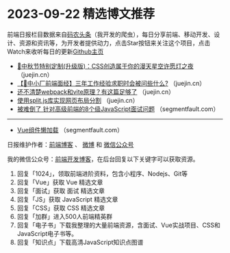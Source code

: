 # 2023-09-22 精选博文推荐

前端日报栏目数据来自[码农头条](http://toutiao.qdkfweb.cn/)（我开发的爬虫），每日分享前端、移动开发、设计、资源和资讯等，为开发者提供动力，点击Star按钮来关注这个项目，点击Watch来收听每日的更新[Github主页](https://github.com/kujian/frontendDaily)
* [🏮中秋节特别定制(升级版)：CSS创造属于你的漫天星空许愿灯之夜](https://juejin.cn/post/7278123169259487289) （juejin.cn）
* [【🐰中小厂前端面经】三年工作经验求职时会被问些什么?](https://juejin.cn/post/7266721485811925033) （juejin.cn）
* [还不清楚webpack和vite原理？有这篇足够了](https://juejin.cn/post/7267791228872671247) （juejin.cn）
* [使用split.js库实现网页布局分割](https://juejin.cn/post/7280741167275245627) （juejin.cn）
* [被难倒了 针对高级前端的8个级JavaScript面试问题](https://segmentfault.com/a/1190000044223757) （segmentfault.com）

***
* [Vue组件懒加载](https://segmentfault.com/a/1190000044239102) （segmentfault.com）

日报维护作者：[前端博客](https://qdkfweb.cn/) 、 [微博](http://weibo.com/kujian) 和 [微信公众号](https://open.weixin.qq.com/qr/code?username=caibaojian_com)

我的微信公众号：[前端开发博客](https://open.weixin.qq.com/qr/code?username=caibaojian_com)，在后台回复以下关键字可以获取资源。

1. 回复「1024」，领取前端进阶资料，包含小程序、Nodejs、Git等
2. 回复「Vue」获取 Vue 精选文章
3. 回复「面试」获取 面试 精选文章
4. 回复「JS」获取 JavaScript 精选文章
5. 回复「CSS」获取 CSS 精选文章
6. 回复「加群」进入500人前端精英群
7. 回复「电子书」下载我整理的大量前端资源，含面试、Vue实战项目、CSS和JavaScript电子书等。
8. 回复「知识点」下载高清JavaScript知识点图谱